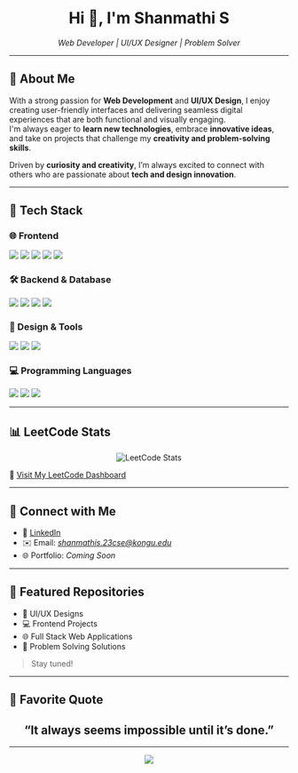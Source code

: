 <h1 align="center">Hi 👋, I'm Shanmathi S</h1>

<p align="center">
  <em>Web Developer | UI/UX Designer | Problem Solver</em>
</p>

---

## 💫 About Me

With a strong passion for **Web Development** and **UI/UX Design**, I enjoy creating user-friendly interfaces and delivering seamless digital experiences that are both functional and visually engaging.  
I'm always eager to **learn new technologies**, embrace **innovative ideas**, and take on projects that challenge my **creativity and problem-solving skills**.

Driven by **curiosity and creativity**, I’m always excited to connect with others who are passionate about **tech and design innovation**.

---

## 🚀 Tech Stack

### 🌐 Frontend
<p>
  <img src="https://img.shields.io/badge/HTML5-E34F26?style=for-the-badge&logo=html5&logoColor=white"/>
  <img src="https://img.shields.io/badge/CSS3-1572B6?style=for-the-badge&logo=css3&logoColor=white"/>
  <img src="https://img.shields.io/badge/Bootstrap-7952B3?style=for-the-badge&logo=bootstrap&logoColor=white"/>
  <img src="https://img.shields.io/badge/JavaScript-F7DF1E?style=for-the-badge&logo=javascript&logoColor=black"/>
  <img src="https://img.shields.io/badge/React-20232A?style=for-the-badge&logo=react&logoColor=61DAFB"/>
</p>

### 🛠️ Backend & Database
<p>
  <img src="https://img.shields.io/badge/Node.js-339933?style=for-the-badge&logo=nodedotjs&logoColor=white"/>
  <img src="https://img.shields.io/badge/Express.js-000000?style=for-the-badge&logo=express&logoColor=white"/>
  <img src="https://img.shields.io/badge/MongoDB-47A248?style=for-the-badge&logo=mongodb&logoColor=white"/>
  <img src="https://img.shields.io/badge/MySQL-005C84?style=for-the-badge&logo=mysql&logoColor=white"/>
</p>

### 🎨 Design & Tools
<p>
  <img src="https://img.shields.io/badge/Figma-F24E1E?style=for-the-badge&logo=figma&logoColor=white"/>
  <img src="https://img.shields.io/badge/Git-F05032?style=for-the-badge&logo=git&logoColor=white"/>
  <img src="https://img.shields.io/badge/GitHub-181717?style=for-the-badge&logo=github&logoColor=white"/>
</p>

### 💻 Programming Languages
<p>
  <img src="https://img.shields.io/badge/C-00599C?style=for-the-badge&logo=c&logoColor=white"/>
  <img src="https://img.shields.io/badge/Java-007396?style=for-the-badge&logo=java&logoColor=white"/>
  <img src="https://img.shields.io/badge/Python-3776AB?style=for-the-badge&logo=python&logoColor=white"/>
</p>

---

## 📊 LeetCode Stats

<p align="center">
  <img src="https://leetcard.jacoblin.cool/shanmathi2006?theme=light&font=baloo&ext=activity" alt="LeetCode Stats" />
</p>

🔗 [Visit My LeetCode Dashboard](https://leetcode.com/u/shanmathi2006/)

---

## 🤝 Connect with Me

- 🔗 [LinkedIn](https://www.linkedin.com/in/shanmathi-s-b1518830b/)
- ✉️ Email: *shanmathis.23cse@kongu.edu*
- 🌐 Portfolio: *Coming Soon*

---

## 📁 Featured Repositories

- 🎨 UI/UX Designs  
- 💻 Frontend Projects  
- 🌐 Full Stack Web Applications  
- 🧠 Problem Solving Solutions  

> Stay tuned!

---

## 💬 Favorite Quote

<h2 align="center">
  “It always seems impossible until it’s done.”  
</h2>

---

<p align="center">
  <img src="https://capsule-render.vercel.app/api?type=waving&color=0fbcf9&height=100&section=footer"/>
</p>
